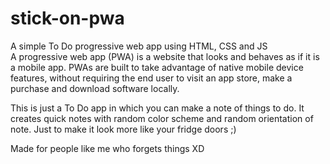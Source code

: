 # stick-on-pwa
A simple To Do progressive web app using HTML, CSS and JS
<br>
A progressive web app (PWA) is a website that looks and behaves as if it is a mobile app. PWAs are built to take advantage of native mobile device features, without requiring the end user to visit an app store, make a purchase and download software locally.

This is just a To Do app in which you can make a note of things to do. 
It creates quick notes with random color scheme and random orientation of note. Just to make it look more like your fridge doors ;)

Made for people like me who forgets things XD
